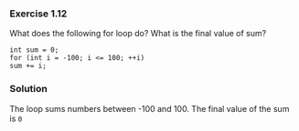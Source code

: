 ### Exercise 1.12

What does the following for loop do? What is the final value of sum?

    int sum = 0;
    for (int i = -100; i <= 100; ++i)
    sum += i;

### Solution

The loop sums numbers between -100 and 100. The final value of the sum is `0`
